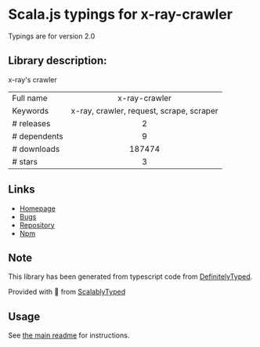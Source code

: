 
# Scala.js typings for x-ray-crawler

Typings are for version 2.0

## Library description:
x-ray's crawler

|                    |                 |
| ------------------ | :-------------: |
| Full name          | x-ray-crawler |
| Keywords           | x-ray, crawler, request, scrape, scraper |
| # releases         | 2 |
| # dependents       | 9 |
| # downloads        | 187474 |
| # stars            | 3 |

## Links
- [Homepage](https://github.com/lapwinglabs/x-ray-crawler#readme)
- [Bugs](https://github.com/lapwinglabs/x-ray-crawler/issues)
- [Repository](https://github.com/lapwinglabs/x-ray-crawler)
- [Npm](https://www.npmjs.com/package/x-ray-crawler)
    


## Note
This library has been generated from typescript code from [DefinitelyTyped](https://definitelytyped.org).

Provided with :purple_heart: from [ScalablyTyped](https://github.com/oyvindberg/ScalablyTyped)

## Usage
See [the main readme](../../readme.md) for instructions.


